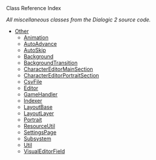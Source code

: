 
<div class="header-banner purple">
<div class="header-label purple">Class Reference Index</div>
</div>

*All miscellaneous classes from the Dialogic 2 source code.*

- [Other]()
    - [Animation](classes/class_dialogicanimation.md)
    - [AutoAdvance](classes/class_dialogicautoadvance.md)
    - [AutoSkip](classes/class_dialogicautoskip.md)
    - [Background](classes/class_dialogicbackground.md)
    - [BackgroundTransition](classes/class_dialogicbackgroundtransition.md)
    - [CharacterEditorMainSection](classes/class_dialogiccharactereditormainsection.md)
    - [CharacterEditorPortraitSection](classes/class_dialogiccharactereditorportraitsection.md)
    - [CsvFile](classes/class_dialogiccsvfile.md)
    - [Editor](classes/class_dialogiceditor.md)
    - [GameHandler](classes/class_dialogicgamehandler.md)
    - [Indexer](classes/class_dialogicindexer.md)
    - [LayoutBase](classes/class_dialogiclayoutbase.md)
    - [LayoutLayer](classes/class_dialogiclayoutlayer.md)
    - [Portrait](classes/class_dialogicportrait.md)
    - [ResourceUtil](classes/class_dialogicresourceutil.md)
    - [SettingsPage](classes/class_dialogicsettingspage.md)
    - [Subsystem](classes/class_dialogicsubsystem.md)
    - [Util](classes/class_dialogicutil.md)
    - [VisualEditorField](classes/class_dialogicvisualeditorfield.md)

